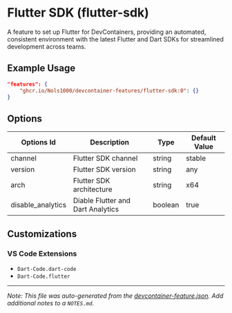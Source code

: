 
# Flutter SDK (flutter-sdk)

A feature to set up Flutter for DevContainers, providing an automated, consistent environment with the latest Flutter and Dart SDKs for streamlined development across teams.

## Example Usage

```json
"features": {
    "ghcr.io/Nols1000/devcontainer-features/flutter-sdk:0": {}
}
```

## Options

| Options Id | Description | Type | Default Value |
|-----|-----|-----|-----|
| channel | Flutter SDK channel | string | stable |
| version | Flutter SDK version | string | any |
| arch | Flutter SDK architecture | string | x64 |
| disable_analytics | Diable Flutter and Dart Analytics | boolean | true |

## Customizations

### VS Code Extensions

- `Dart-Code.dart-code`
- `Dart-Code.flutter`



---

_Note: This file was auto-generated from the [devcontainer-feature.json](https://github.com/Nols1000/devcontainer-features/blob/main/src/flutter-sdk/devcontainer-feature.json).  Add additional notes to a `NOTES.md`._
